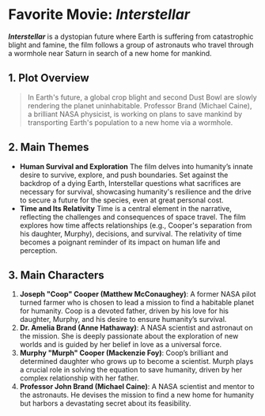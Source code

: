 # **Favorite Movie: _Interstellar_**

**_Interstellar_** is a dystopian future where Earth is suffering from catastrophic blight and famine, the film follows a group of astronauts who travel through a wormhole near Saturn in search of a new home for mankind.

## **1. Plot Overview**
>In Earth's future, a global crop blight and second Dust Bowl are slowly rendering the planet uninhabitable. Professor Brand (Michael Caine), a brilliant NASA physicist, is working on plans to save mankind by transporting Earth's population to a new home via a wormhole.

## **2. Main Themes**
- **Human Survival and Exploration** The film delves into humanity’s innate desire to survive, explore, and push boundaries. Set against the backdrop of a dying Earth, Interstellar questions what sacrifices are necessary for survival, showcasing humanity's resilience and the drive to secure a future for the species, even at great personal cost.
- **Time and Its Relativity** Time is a central element in the narrative, reflecting the challenges and consequences of space travel. The film explores how time affects relationships (e.g., Cooper's separation from his daughter, Murphy), decisions, and survival. The relativity of time becomes a poignant reminder of its impact on human life and perception.

## **3. Main Characters** 
1. **Joseph "Coop" Cooper (Matthew McConaughey)**: A former NASA pilot turned farmer who is chosen to lead a mission to find a habitable planet for humanity. Coop is a devoted father, driven by his love for his daughter, Murphy, and his desire to ensure humanity’s survival.
2. **Dr. Amelia Brand (Anne Hathaway)**: A NASA scientist and astronaut on the mission. She is deeply passionate about the exploration of new worlds and is guided by her belief in love as a universal force.
3. **Murphy "Murph" Cooper (Mackenzie Foy)**: Coop’s brilliant and determined daughter who grows up to become a scientist. Murph plays a crucial role in solving the equation to save humanity, driven by her complex relationship with her father.
4. **Professor John Brand (Michael Caine)**: A NASA scientist and mentor to the astronauts. He devises the mission to find a new home for humanity but harbors a devastating secret about its feasibility.
